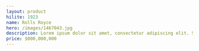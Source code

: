 ```yaml
---
layout: product
hilite: 1923
name: Rolls Royce
hero: /images/1467043.jpg
description: Lorem ipsum dolor sit amet, consectetur adipiscing elit. Suspendisse molestie, lectus eu lacinia porttitor, massa urna porta ipsum, nec viverra dolor tortor eleifend odio. Proin sed placerat quam. Aliquam turpis velit, lacinia nec diam imperdiet, rhoncus gravida eros.
price: $000,000,000
---
```

